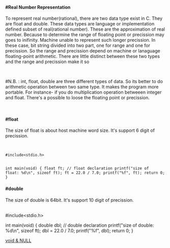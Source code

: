 <h4>#Real Number Representation</h4>

<p> To represent real number(rational), there are two data type exist in C. They are float and double. These data types are language or implementation defined subset of real(rational number). These are the approximation of real number. Because to determine the range of floating point or precission may goes to inifinity. Machine unable to represent such longer precission. In these case, bit string divided into two part, one for range and one for precission. So the range and precission depend on machine or lanaguage floating-point arithmetic.  There are little distinct between these two types and the range and precission make it so</p>
<br>

<p>#N.B. : int, float, double are three different types of data. So its better to do arithmetic operation between two same type. It makes the program more portable. For instance- if you do multiplication operation betweeen integer and float. There's a possible to loose the floating point or precission.</p>
 <br><h4>#float</h4>
 <p>The size of float is about host machine word size. It's support 6 digit of precission.</p><br>
 <code>
#include&lt;stdio.h&gt;

int main(void) {
	float ft;  // float declaration
	printf("size of float: %d\n", sizeof ft);
	ft = 22.0 / 7.0;
	printf("%f", ft);
	return 0;
}
 </code>
 
 <h4>#double</h4>
 <p>The size of double is 64bit. It's support 10 digit of precission.</p><br>
 #include&lt;stdio.h&gt;
 
 int main(void) {
	double dbl;  // double declaration
	printf("size of double: %d\n", sizeof ft);
	dbl = 22.0 / 7.0;
	printf("%f", dbl);
	return 0;
}

<a href="#" class="post pull-right btn btn-sm btn-info" id="void">void & NULL <span class="glyphicon glyphicon-forward"></span></a><br><br><br><br><br>